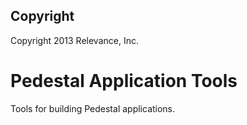 Copyright
---------
Copyright 2013 Relevance, Inc.

# Pedestal Application Tools

Tools for building Pedestal applications.
